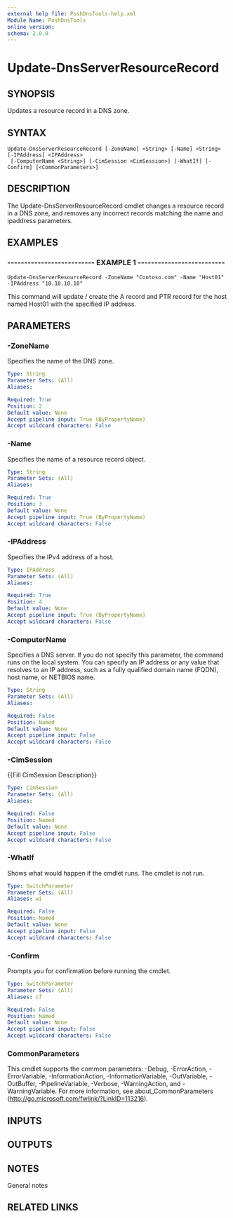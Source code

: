 ```yaml
---
external help file: PoshDnsTools-help.xml
Module Name: PoshDnsTools
online version: 
schema: 2.0.0
---
```


# Update-DnsServerResourceRecord

## SYNOPSIS
Updates a resource record in a DNS zone.

## SYNTAX

```
Update-DnsServerResourceRecord [-ZoneName] <String> [-Name] <String> [-IPAddress] <IPAddress>
 [-ComputerName <String>] [-CimSession <CimSession>] [-WhatIf] [-Confirm] [<CommonParameters>]
```

## DESCRIPTION
The Update-DnsServerResourceRecord cmdlet changes a resource record in a DNS zone, and removes any incorrect records matching the name and ipaddress parameters.

## EXAMPLES

### -------------------------- EXAMPLE 1 --------------------------
```
Update-DnsServerResourceRecord -ZoneName "Contoso.com" -Name "Host01" -IPAddress "10.10.10.10"
```

This command will update / create the A record and PTR record for the host named Host01 with the specified IP address.

## PARAMETERS

### -ZoneName
Specifies the name of the DNS zone.

```yaml
Type: String
Parameter Sets: (All)
Aliases: 

Required: True
Position: 2
Default value: None
Accept pipeline input: True (ByPropertyName)
Accept wildcard characters: False
```

### -Name
Specifies the name of a resource record object.

```yaml
Type: String
Parameter Sets: (All)
Aliases: 

Required: True
Position: 3
Default value: None
Accept pipeline input: True (ByPropertyName)
Accept wildcard characters: False
```

### -IPAddress
Specifies the IPv4 address of a host.

```yaml
Type: IPAddress
Parameter Sets: (All)
Aliases: 

Required: True
Position: 4
Default value: None
Accept pipeline input: True (ByPropertyName)
Accept wildcard characters: False
```

### -ComputerName
Specifies a DNS server.
If you do not specify this parameter, the command runs on the local system.
You can specify an IP address or any value that resolves to an IP address, such as a fully qualified domain name (FQDN), host name, or NETBIOS name.

```yaml
Type: String
Parameter Sets: (All)
Aliases: 

Required: False
Position: Named
Default value: None
Accept pipeline input: False
Accept wildcard characters: False
```

### -CimSession
{{Fill CimSession Description}}

```yaml
Type: CimSession
Parameter Sets: (All)
Aliases: 

Required: False
Position: Named
Default value: None
Accept pipeline input: False
Accept wildcard characters: False
```

### -WhatIf
Shows what would happen if the cmdlet runs.
The cmdlet is not run.

```yaml
Type: SwitchParameter
Parameter Sets: (All)
Aliases: wi

Required: False
Position: Named
Default value: None
Accept pipeline input: False
Accept wildcard characters: False
```

### -Confirm
Prompts you for confirmation before running the cmdlet.

```yaml
Type: SwitchParameter
Parameter Sets: (All)
Aliases: cf

Required: False
Position: Named
Default value: None
Accept pipeline input: False
Accept wildcard characters: False
```

### CommonParameters
This cmdlet supports the common parameters: -Debug, -ErrorAction, -ErrorVariable, -InformationAction, -InformationVariable, -OutVariable, -OutBuffer, -PipelineVariable, -Verbose, -WarningAction, and -WarningVariable. For more information, see about_CommonParameters (http://go.microsoft.com/fwlink/?LinkID=113216).

## INPUTS

## OUTPUTS

## NOTES
General notes

## RELATED LINKS

